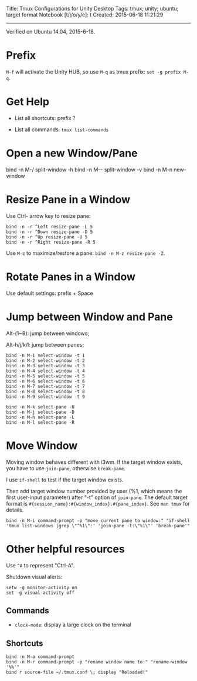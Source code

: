 Title: Tmux Configurations for Unity Desktop
Tags: tmux; unity; ubuntu; target format
Notebook [t/j/o/y/c]: t
Created: 2015-06-18 11:21:29

------

Verified on Ubuntu 14.04, 2015-6-18.

# Prefix

`M-f` will activate the Unity HUB, so use `M-q` as tmux prefix:
`set -g prefix M-q`.

# Get Help

* List all shortcuts: prefix ?

* List all commands: `tmux list-commands`

# Open a new Window/Pane

bind -n M-/ split-window -h
bind -n M-- split-window -v
bind -n M-n new-window

# Resize Pane in a Window

Use Ctrl- arrow key to resize pane:

```
bind -n -r ^Left resize-pane -L 5
bind -n -r ^Down resize-pane -D 5
bind -n -r ^Up resize-pane -U 5
bind -n -r ^Right resize-pane -R 5
```

Use `M-z` to maximize/restore a pane:
`bind -n M-z resize-pane -Z`.

# Rotate Panes in a Window

Use default settings: prefix + Space

# Jump between Window and Pane

Alt-(1~9): jump between windows;

Alt-h/j/k/l: jump between panes;

```
bind -n M-1 select-window -t 1
bind -n M-2 select-window -t 2
bind -n M-3 select-window -t 3
bind -n M-4 select-window -t 4
bind -n M-5 select-window -t 5
bind -n M-6 select-window -t 6
bind -n M-7 select-window -t 7
bind -n M-8 select-window -t 8
bind -n M-9 select-window -t 9

bind -n M-k select-pane -U
bind -n M-j select-pane -D
bind -n M-h select-pane -L
bind -n M-l select-pane -R
```

# Move Window

Moving window behaves different with i3wm.
If the target window exists, you have to use `join-pane`, otherwise `break-pane`.

I use `if-shell` to test if the target window exists.

Then add target window number provided by user (%1, which means the first user-input parameter)
after "-t" option of `join-pane`.
The default target format is `#{session_name}:#{window_index}.#{pane_index}`.
See `man tmux` for details.

```
bind -n M-i command-prompt -p "move current pane to window:" "if-shell 'tmux list-windows |grep \"^%1\":' 'join-pane -t:\"%1\"' 'break-pane'"
```

# Other helpful resources

Use `^A` to represent "Ctrl-A".

Shutdown visual alerts:

    setw -g monitor-activity on
    set -g visual-activity off

## Commands

* `clock-mode`: display a large clock on the terminal

## Shortcuts

```
bind -n M-a command-prompt
bind -n M-r command-prompt -p "rename window name to:" "rename-window '%%'"
bind r source-file ~/.tmux.conf \; display "Reloaded!"
```
